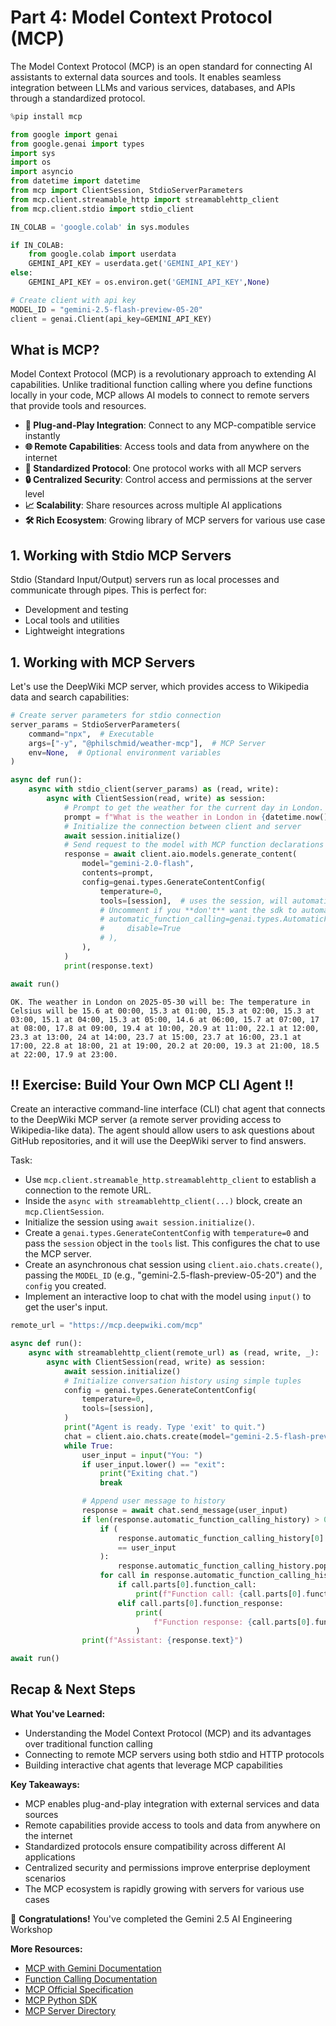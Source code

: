 # Part 4: Model Context Protocol (MCP)

The Model Context Protocol (MCP) is an open standard for connecting AI assistants to external data sources and tools. It enables seamless integration between LLMs and various services, databases, and APIs through a standardized protocol.


```python
%pip install mcp
```


```python
from google import genai
from google.genai import types
import sys
import os
import asyncio
from datetime import datetime
from mcp import ClientSession, StdioServerParameters
from mcp.client.streamable_http import streamablehttp_client
from mcp.client.stdio import stdio_client

IN_COLAB = 'google.colab' in sys.modules

if IN_COLAB:
    from google.colab import userdata
    GEMINI_API_KEY = userdata.get('GEMINI_API_KEY')
else:
    GEMINI_API_KEY = os.environ.get('GEMINI_API_KEY',None)

# Create client with api key
MODEL_ID = "gemini-2.5-flash-preview-05-20"
client = genai.Client(api_key=GEMINI_API_KEY)
```

## What is MCP?

Model Context Protocol (MCP) is a revolutionary approach to extending AI capabilities. Unlike traditional function calling where you define functions locally in your code, MCP allows AI models to connect to remote servers that provide tools and resources.


- **🔌 Plug-and-Play Integration**: Connect to any MCP-compatible service instantly
- **🌐 Remote Capabilities**: Access tools and data from anywhere on the internet
- **🔄 Standardized Protocol**: One protocol works with all MCP servers
- **🔒 Centralized Security**: Control access and permissions at the server level
- **📈 Scalability**: Share resources across multiple AI applications
- **🛠️ Rich Ecosystem**: Growing library of MCP servers for various use case

## 1. Working with Stdio MCP Servers

Stdio (Standard Input/Output) servers run as local processes and communicate through pipes. This is perfect for:
- Development and testing
- Local tools and utilities
- Lightweight integrations


## 1. Working with MCP Servers

Let's use the DeepWiki MCP server, which provides access to Wikipedia data and search capabilities:


```python
# Create server parameters for stdio connection
server_params = StdioServerParameters(
    command="npx",  # Executable
    args=["-y", "@philschmid/weather-mcp"],  # MCP Server
    env=None,  # Optional environment variables
)

async def run():
    async with stdio_client(server_params) as (read, write):
        async with ClientSession(read, write) as session:
            # Prompt to get the weather for the current day in London.
            prompt = f"What is the weather in London in {datetime.now().strftime('%Y-%m-%d')}?"
            # Initialize the connection between client and server
            await session.initialize()
            # Send request to the model with MCP function declarations
            response = await client.aio.models.generate_content(
                model="gemini-2.0-flash",
                contents=prompt,
                config=genai.types.GenerateContentConfig(
                    temperature=0,
                    tools=[session],  # uses the session, will automatically call the tool
                    # Uncomment if you **don't** want the sdk to automatically call the tool
                    # automatic_function_calling=genai.types.AutomaticFunctionCallingConfig(
                    #     disable=True
                    # ),
                ),
            )
            print(response.text)

await run()
```

    OK. The weather in London on 2025-05-30 will be: The temperature in Celsius will be 15.6 at 00:00, 15.3 at 01:00, 15.3 at 02:00, 15.3 at 03:00, 15.1 at 04:00, 15.3 at 05:00, 14.6 at 06:00, 15.7 at 07:00, 17 at 08:00, 17.8 at 09:00, 19.4 at 10:00, 20.9 at 11:00, 22.1 at 12:00, 23.3 at 13:00, 24 at 14:00, 23.7 at 15:00, 23.7 at 16:00, 23.1 at 17:00, 22.8 at 18:00, 21 at 19:00, 20.2 at 20:00, 19.3 at 21:00, 18.5 at 22:00, 17.9 at 23:00.


## !! Exercise: Build Your Own MCP CLI Agent !!

Create an interactive command-line interface (CLI) chat agent that connects to the DeepWiki MCP server (a remote server providing access to Wikipedia-like data). The agent should allow users to ask questions about GitHub repositories, and it will use the DeepWiki server to find answers.

Task:
- Use `mcp.client.streamable_http.streamablehttp_client` to establish a connection to the remote URL.
- Inside the `async with streamablehttp_client(...)` block, create an `mcp.ClientSession`.
- Initialize the session using `await session.initialize()`.
- Create a `genai.types.GenerateContentConfig` with `temperature=0` and pass the `session` object in the `tools` list. This configures the chat to use the MCP server.
- Create an asynchronous chat session using `client.aio.chats.create()`, passing the `MODEL_ID` (e.g., "gemini-2.5-flash-preview-05-20") and the `config` you created.
- Implement an interactive loop to chat with the model using `input()` to get the user's input.


```python
remote_url = "https://mcp.deepwiki.com/mcp"

async def run():
    async with streamablehttp_client(remote_url) as (read, write, _):
        async with ClientSession(read, write) as session:
            await session.initialize()
            # Initialize conversation history using simple tuples
            config = genai.types.GenerateContentConfig(
                temperature=0,
                tools=[session],
            )
            print("Agent is ready. Type 'exit' to quit.")
            chat = client.aio.chats.create(model="gemini-2.5-flash-preview-05-20", config=config)
            while True:
                user_input = input("You: ")
                if user_input.lower() == "exit":
                    print("Exiting chat.")
                    break

                # Append user message to history
                response = await chat.send_message(user_input)
                if len(response.automatic_function_calling_history) > 0:
                    if (
                        response.automatic_function_calling_history[0].parts[0].text
                        == user_input
                    ):
                        response.automatic_function_calling_history.pop(0)
                    for call in response.automatic_function_calling_history:
                        if call.parts[0].function_call:
                            print(f"Function call: {call.parts[0].function_call}")
                        elif call.parts[0].function_response:
                            print(
                                f"Function response: {call.parts[0].function_response.response['result'].content[0].text}"
                            )
                print(f"Assistant: {response.text}")

await run()
```

## Recap & Next Steps

**What You've Learned:**
- Understanding the Model Context Protocol (MCP) and its advantages over traditional function calling
- Connecting to remote MCP servers using both stdio and HTTP protocols
- Building interactive chat agents that leverage MCP capabilities

**Key Takeaways:**
- MCP enables plug-and-play integration with external services and data sources
- Remote capabilities provide access to tools and data from anywhere on the internet
- Standardized protocols ensure compatibility across different AI applications
- Centralized security and permissions improve enterprise deployment scenarios
- The MCP ecosystem is rapidly growing with servers for various use cases

🎉 **Congratulations!** You've completed the Gemini 2.5 AI Engineering Workshop

**More Resources:**
- [MCP with Gemini Documentation](https://ai.google.dev/gemini-api/docs/function-calling?example=weather#model_context_protocol_mcp)
- [Function Calling Documentation](https://ai.google.dev/gemini-api/docs/function-calling?lang=python)
- [MCP Official Specification](https://spec.modelcontextprotocol.io/)
- [MCP Python SDK](https://github.com/modelcontextprotocol/python-sdk)
- [MCP Server Directory](https://github.com/modelcontextprotocol/servers)

